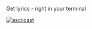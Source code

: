 Get lyrics - right in your terminal

[![asciicast](https://asciinema.org/a/lpWNRCtS5gihatlKbeQPrp7qW.png)](https://asciinema.org/a/lpWNRCtS5gihatlKbeQPrp7qW)